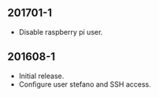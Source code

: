 201701-1
--------
  * Disable raspberry pi user.

201608-1
--------
  * Initial release.
  * Configure user stefano and SSH access.
